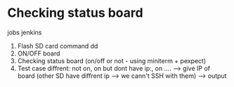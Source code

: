 # Checking status board 
  jobs jenkins

 1. Flash SD card command dd 
 2. ON/OFF board
 3. Checking status board (on/off or not - using miniterm + pexpect)
 4. Test case diffrent: not on, on but dont have ip:, on .... 
 —> give IP of board (other SD have diffrent ip --> we cann't SSH with them) --> output
